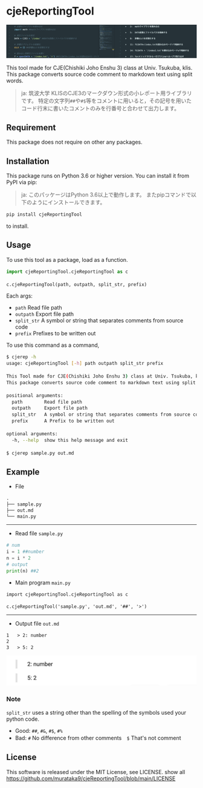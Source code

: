 # cjeReportingTool

![example](./img/image.png "サンプル")

This tool made for CJE(Chishiki Joho Enshu 3) class at Univ. Tsukuba, klis.
This package converts source code comment to markdown text using split words.

> ja:
> 筑波大学 KLISのCJE3のマークダウン形式の小レポート用ライブラリです。
> 特定の文字列`##`や`#$`等をコメントに用いると，その記号を用いたコード行末に書いたコメントのみを行番号と合わせて出力します。

## Requirement

This package does not require on other any packages.

## Installation

This package runs on Python 3.6 or higher version. You can install it from PyPI via pip:

> ja:
> このパッケージはPython 3.6以上で動作します。
> またpipコマンドで以下のようにインストールできます。

```bash
pip install cjeReportingTool
```

to install.

## Usage

To use this tool as a package, load as a function.

```python
import cjeReportingTool.cjeReportingTool as c

c.cjeReportingTool(path, outpath, split_str, prefix)
```

Each args:

- `path` Read file path
- `outpath` Export file path
- `split_str` A symbol or string that separates comments from source code
- `prefix` Prefixes to be written out

To use this command as a command,

```bash
$ cjerep -h
usage: cjeReportingTool [-h] path outpath split_str prefix

This Tool made for CJE(Chishiki Joho Enshu 3) class at Univ. Tsukuba, klis.
This package converts source code comment to markdown text using split words.

positional arguments:
  path        Read file path
  outpath     Export file path
  split_str   A symbol or string that separates comments from source code
  prefix      A Prefix to be written out

optional arguments:
  -h, --help  show this help message and exit

$ cjerep sample.py out.md
```

## Example

- File

```text
.
├── sample.py
├── out.md
└── main.py
```

---

- Read file `sample.py`

```python
# num
i = 1 ##number
n = i * 2
# output
print(n) ##2
```

- Main program `main.py`

```text
import cjeReportingTool.cjeReportingTool as c

c.cjeReportingTool('sample.py', 'out.md', '##', '>')
```

---

- Output file  `out.md`

```text
1   > 2: number
2   
3   > 5: 2
```

![example](./img/preview_ex.png "サンプル")

### Note

`split_str` uses a string other than the spelling of the symbols used your python code.

- Good: `##`, `#&`, `#$`, `#%`
- Bad: `#` No difference from other comments　`$` That's not comment

## License

This software is released under the MIT License, see LICENSE.
show all <https://github.com/murataka9/cjeReportingTool/blob/main/LICENSE>
